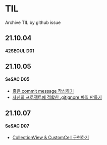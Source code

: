 # TIL
Archive TIL by github issue

## 21.10.04

#### 42SEOUL D01

## 21.10.05 

#### SeSAC D05

* [좋은 commit message 작성하기](https://github.com/sseungmn/TIL/issues/1)
* [자신의 프로젝트에 적합한 .gitignore 파일 만들기](https://github.com/sseungmn/TIL/issues/2)

## 21.10.07

#### SeSAC D07
* [CollectionView & CustomCell 구현하기](https://github.com/sseungmn/TIL/issues/3)
